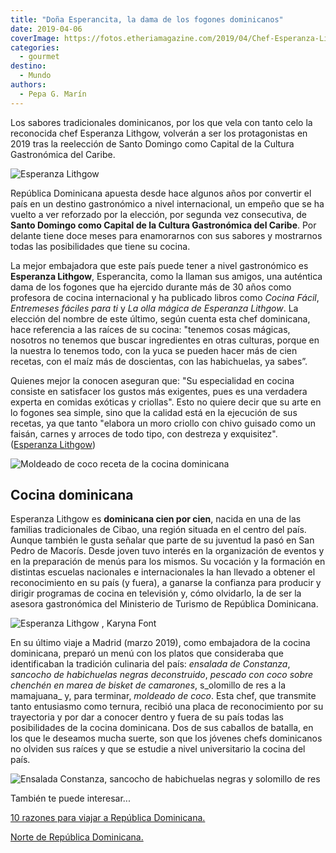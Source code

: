 ```yaml
---
title: "Doña Esperancita, la dama de los fogones dominicanos"
date: 2019-04-06
coverImage: https://fotos.etheriamagazine.com/2019/04/Chef-Esperanza-Lithgow.jpg
categories: 
  - gourmet
destino: 
  - Mundo
authors: 
  - Pepa G. Marín
---
```


Los sabores tradicionales dominicanos, por los que vela con tanto celo la reconocida chef Esperanza Lithgow, volverán a ser los protagonistas en 2019 tras la reelección de Santo Domingo como Capital de la Cultura Gastronómica del Caribe.

![Esperanza Lithgow](https://fotos.etheriamagazine.com/2019/04/Chef-Esperanza-Lithgow.jpg "La chef dominicana Esperanza Lithgow, asesora gastronómica del Ministerio de Turismo de Rep. Dominicana.")

República Dominicana apuesta desde hace algunos años por convertir el país en un destino 
gastronómico a nivel internacional, un empeño que se ha vuelto a ver reforzado por la 
elección, por segunda vez consecutiva, de **Santo Domingo como Capital de la Cultura 
Gastronómica del Caribe**. Por delante tiene doce meses para enamorarnos con sus sabores 
y mostrarnos todas las posibilidades que tiene su cocina. 

La mejor embajadora que este país puede tener a nivel gastronómico es **Esperanza 
Lithgow**, Esperancita, como la llaman sus amigos, una auténtica dama de los fogones que 
ha ejercido durante más de 30 años como profesora de cocina internacional y ha publicado 
libros como _Cocina Fácil_, _Entremeses fáciles para ti_ y _La olla mágica de Esperanza 
Lithgow_. La elección del nombre de este último, según cuenta esta chef dominicana, hace 
referencia a las raíces de su cocina: "tenemos cosas mágicas, nosotros no tenemos que 
buscar ingredientes en otras culturas, porque en la nuestra lo tenemos todo, con la yuca 
se pueden hacer más de cien recetas, con el maíz más de doscientas, con las habichuelas, 
ya sabes”. 

Quienes mejor la conocen aseguran que: "Su especialidad en cocina consiste en satisfacer 
los gustos más exigentes, pues es una verdadera experta en comidas exóticas y criollas". 
Esto no quiere decir que su arte en lo fogones sea simple, sino que la calidad está en 
la ejecución de sus recetas, ya que tanto "elabora un moro criollo con chivo guisado 
como un faisán, carnes y arroces de todo tipo, con destreza y exquisitez". ([Esperanza 
Lithgow](http://www.esperanzalithgow.com/novedades/noticia.php?id=260)) 

![Moldeado de coco receta de la cocina dominicana](https://fotos.etheriamagazine.com/2019/04/Moldeado-de-coco-dominicana.jpg "Moldeado de coco y pescado con coco.")

## Cocina dominicana

Esperanza Lithgow es **dominicana cien por cien**, nacida en una de las familias 
tradicionales de Cibao, una región situada en el centro del país. Aunque también le 
gusta señalar que parte de su juventud la pasó en San Pedro de Macorís. Desde joven tuvo 
interés en la organización de eventos y en la preparación de menús para los mismos. Su 
vocación y la formación en distintas escuelas nacionales e internacionales la han 
llevado a obtener el reconocimiento en su país (y fuera), a ganarse la confianza para 
producir y dirigir programas de cocina en televisión y, cómo olvidarlo, la de ser la 
asesora gastronómica del Ministerio de Turismo de República Dominicana. 

![Esperanza Lithgow , Karyna Font](https://fotos.etheriamagazine.com/2019/04/Esperanza-Lithgow-Karyna-Font-Bernarnd.jpg "Entrega a Esperanza Lithgow de un diploma por parte de Karyna Font Bernarnd (Dtra. O.T. Rep. Dominicana).")

En su último viaje a Madrid (marzo 2019), como embajadora de la cocina dominicana, 
preparó un menú con los platos que consideraba que identificaban la tradición culinaria 
del país: _ensalada de Constanza_, _sancocho de habichuelas negras deconstruido_, 
_pescado con coco sobre chenchén en marea de bisket de camarones_, s_olomillo de res a 
la mamajuana_ y, para terminar, _moldeado de coco_. Esta chef, que transmite tanto 
entusiasmo como ternura, recibió una placa de reconocimiento por su trayectoria y por 
dar a conocer dentro y fuera de su país todas las posibilidades de la cocina dominicana. 
Dos de sus caballos de batalla, en los que le deseamos mucha suerte, son que los jóvenes 
chefs dominicanos no olviden sus raíces y que se estudie a nivel universitario la cocina 
del país. 

![Ensalada Constanza, sancocho de habichuelas negras y solomillo de res](https://fotos.etheriamagazine.com/2019/04/platos-tipicos-dominicanos.jpg "Ensalada Constanza, sancocho de habichuelas negras y solomillo de res.")

También te puede interesar... 

[10 razones para viajar a República 
Dominicana.](https://etheriamagazine.com/2018/05/18/10-razones-para-visitar-punta-cana-republica-dominicana/) 

[Norte de República 
Dominicana.](https://etheriamagazine.com/2018/04/13/propuestas-en-el-norte-de-republica-dominicana/)
